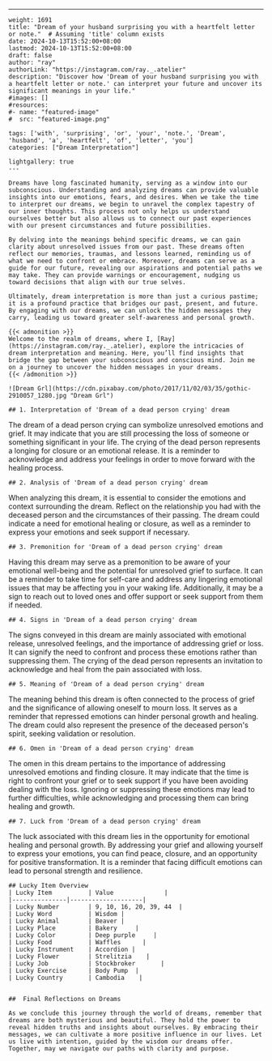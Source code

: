 ---
    weight: 1691
    title: "Dream of your husband surprising you with a heartfelt letter or note."  # Assuming 'title' column exists
    date: 2024-10-13T15:52:00+08:00
    lastmod: 2024-10-13T15:52:00+08:00
    draft: false
    author: "ray"
    authorLink: "https://instagram.com/ray._.atelier"
    description: "Discover how 'Dream of your husband surprising you with a heartfelt letter or note.' can interpret your future and uncover its significant meanings in your life."
    #images: []
    #resources:
    #- name: "featured-image"
    #  src: "featured-image.png"
    
    tags: ['with', 'surprising', 'or', 'your', 'note.', 'Dream', 'husband', 'a', 'heartfelt', 'of', 'letter', 'you']
    categories: ["Dream Interpretation"]
    
    lightgallery: true
    ---
    
    Dreams have long fascinated humanity, serving as a window into our subconscious. Understanding and analyzing dreams can provide valuable insights into our emotions, fears, and desires. When we take the time to interpret our dreams, we begin to unravel the complex tapestry of our inner thoughts. This process not only helps us understand ourselves better but also allows us to connect our past experiences with our present circumstances and future possibilities.
    
    By delving into the meanings behind specific dreams, we can gain clarity about unresolved issues from our past. These dreams often reflect our memories, traumas, and lessons learned, reminding us of what we need to confront or embrace. Moreover, dreams can serve as a guide for our future, revealing our aspirations and potential paths we may take. They can provide warnings or encouragement, nudging us toward decisions that align with our true selves.
    
    Ultimately, dream interpretation is more than just a curious pastime; it is a profound practice that bridges our past, present, and future. By engaging with our dreams, we can unlock the hidden messages they carry, leading us toward greater self-awareness and personal growth.
    
    {{< admonition >}}
    Welcome to the realm of dreams, where I, [Ray](https://instagram.com/ray._.atelier), explore the intricacies of dream interpretation and meaning. Here, you’ll find insights that bridge the gap between your subconscious and conscious mind. Join me on a journey to uncover the hidden messages in your dreams.
    {{< /admonition >}}
    
    ![Dream Grl](https://cdn.pixabay.com/photo/2017/11/02/03/35/gothic-2910057_1280.jpg "Dream Grl")
    
    ## 1. Interpretation of 'Dream of a dead person crying' dream
    
The dream of a dead person crying can symbolize unresolved emotions and grief. It may indicate that you are still processing the loss of someone or something significant in your life. The crying of the dead person represents a longing for closure or an emotional release. It is a reminder to acknowledge and address your feelings in order to move forward with the healing process.
    
    ## 2. Analysis of 'Dream of a dead person crying' dream
    
When analyzing this dream, it is essential to consider the emotions and context surrounding the dream. Reflect on the relationship you had with the deceased person and the circumstances of their passing. The dream could indicate a need for emotional healing or closure, as well as a reminder to express your emotions and seek support if necessary.
    
    ## 3. Premonition for 'Dream of a dead person crying' dream
    
Having this dream may serve as a premonition to be aware of your emotional well-being and the potential for unresolved grief to surface. It can be a reminder to take time for self-care and address any lingering emotional issues that may be affecting you in your waking life. Additionally, it may be a sign to reach out to loved ones and offer support or seek support from them if needed.
    
    ## 4. Signs in 'Dream of a dead person crying' dream
    
The signs conveyed in this dream are mainly associated with emotional release, unresolved feelings, and the importance of addressing grief or loss. It can signify the need to confront and process these emotions rather than suppressing them. The crying of the dead person represents an invitation to acknowledge and heal from the pain associated with loss.
    
    ## 5. Meaning of 'Dream of a dead person crying' dream
    
The meaning behind this dream is often connected to the process of grief and the significance of allowing oneself to mourn loss. It serves as a reminder that repressed emotions can hinder personal growth and healing. The dream could also represent the presence of the deceased person's spirit, seeking validation or resolution.
    
    ## 6. Omen in 'Dream of a dead person crying' dream
    
The omen in this dream pertains to the importance of addressing unresolved emotions and finding closure. It may indicate that the time is right to confront your grief or to seek support if you have been avoiding dealing with the loss. Ignoring or suppressing these emotions may lead to further difficulties, while acknowledging and processing them can bring healing and growth.
    
    ## 7. Luck from 'Dream of a dead person crying' dream
    
The luck associated with this dream lies in the opportunity for emotional healing and personal growth. By addressing your grief and allowing yourself to express your emotions, you can find peace, closure, and an opportunity for positive transformation. It is a reminder that facing difficult emotions can lead to personal strength and resilience.
    
    ## Lucky Item Overview
    | Lucky Item          | Value              |
    |---------------|--------------------|
    | Lucky Number        | 9, 10, 16, 20, 39, 44  |
    | Lucky Word          | Wisdom |
    | Lucky Animal        | Beaver |
    | Lucky Place         | Bakery     |
    | Lucky Color         | Deep purple     |
    | Lucky Food          | Waffles      |
    | Lucky Instrument    | Accordion |
    | Lucky Flower        | Strelitzia    |
    | Lucky Job           | Stockbroker       |
    | Lucky Exercise      | Body Pump  |
    | Lucky Country       | Cambodia    |
    
    
    ##  Final Reflections on Dreams
    
    As we conclude this journey through the world of dreams, remember that dreams are both mysterious and beautiful. They hold the power to reveal hidden truths and insights about ourselves. By embracing their messages, we can cultivate a more positive influence in our lives. Let us live with intention, guided by the wisdom our dreams offer. Together, may we navigate our paths with clarity and purpose.
    